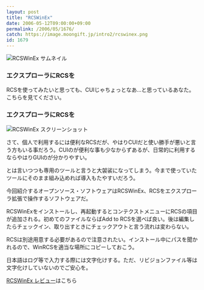 ```yaml
---
layout: post
title: "RCSWinEx"
date: 2006-05-12T09:00:00+09:00
permalink: /2006/05/1676/
catch: https://image.moongift.jp/intro2/rcswinex.png
id: 1679
---
```

 ![RCSWinEx サムネイル](https://image.moongift.jp/intro2/rcswinex.t.png "RCSWinEx サムネイル")
  

### エクスプローラにRCSを
  
RCSを使ってみたいと思っても、CUIじゃちょっとなあ…と思っているあなた。こちらを見てください。  
<!--more-->  

### エクスプローラにRCSを
  

![RCSWinEx スクリーンショット](https://image.moongift.jp/intro2/rcswinex.png "RCSWinEx スクリーンショット")

  

さて、個人で利用するには便利なRCSだが、やはりCUIだと使い勝手が悪いと言う方もいる事だろう。CUIのが便利な事も少なからずあるが、日常的に利用するならやはりGUIのが分かりやすい。

  

とは言いつつも専用のツールと言うと大袈裟になってしまう。今まで使っていたツールにそのまま組み込めれば導入もたやすいだろう。

  

今回紹介するオープンソース・ソフトウェアはRCSWinEx、RCSをエクスプローラ拡張で操作するソフトウェアだ。

  

RCSWinExをインストールし、再起動するとコンテクストメニューにRCSの項目が追加される。初めてのファイルならばAdd to RCSを選べば良い。後は編集したらチェックイン、取り出すときにチェックアウトと言う流れは変わらない。

  

RCSは別途用意する必要があるので注意されたい。インストール中にパスを聞かれるので、WinRCSを適当な場所にコピーしておこう。

  

日本語はログ等で入力する際には文字化けする。ただ、リビジョンファイル等は文字化けしていないのでご安心を。

  

[RCSWinEx レビュー](http://oss.moongift.jp/review/i-1680.html)はこちら

